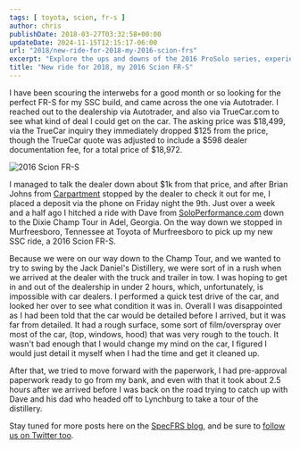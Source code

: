```yaml
---
tags: [ toyota, scion, fr-s ]
author: chris
publishDate: 2018-03-27T03:32:58+00:00
updateDate: 2024-11-15T12:15:17-06:00
url: "2018/new-ride-for-2018-my-2016-scion-frs"
excerpt: "Explore the ups and downs of the 2016 ProSolo series, experiences with the 350Z car, and anticipation for the upcoming finale and SoloNationals."
title: "New ride for 2018, my 2016 Scion FR-S"
---
```


I have been scouring the interwebs for a good month or so looking for the perfect FR-S for my SSC build, and came across the one via Autotrader. I reached out to the dealership via Autotrader, and also via TrueCar.com to see what kind of deal I could get on the car. The asking price was $18,499, via the TrueCar inquiry they immediately dropped $125 from the price, though the TrueCar quote was adjusted to include a $598 dealer documentation fee, for a total price of $18,972.

![2016 Scion FR-S](https://farm1.staticflickr.com/814/40148396415_541a6a97c2.jpg)

I managed to talk the dealer down about $1k from that price, and after Brian Johns from [Carpartment](https://carpartment.wordpress.com/) stopped by the dealer to check it out for me, I placed a deposit via the phone on Friday night the 9th. Just over a week and a half ago I hitched a ride with Dave from [SoloPerformance.com](https://www.SoloPerformance.com) down to the Dixie Champ Tour in Adel, Georgia. On the way down we stopped in Murfreesboro, Tennessee at Toyota of Murfreesboro to pick up my new SSC ride, a 2016 Scion FR-S.

Because we were on our way down to the Champ Tour, and we wanted to try to swing by the Jack Daniel's Distillery, we were sort of in a rush when we arrived at the dealer with the truck and trailer in tow. I was hoping to get in and out of the dealership in under 2 hours, which, unfortunately, is impossible with car dealers. I performed a quick test drive of the car, and looked her over to see what condition it was in. Overall I was disappointed as I had been told that the car would be detailed before I arrived, but it was far from detailed. It had a rough surface, some sort of film/overspray over most of the car, (top, windows, hood) that was very rough to the touch. It wasn't bad enough that I would change my mind on the car, I figured I would just detail it myself when I had the time and get it cleaned up.

After that, we tried to move forward with the paperwork, I had pre-approval paperwork ready to go from my bank, and even with that it took about 2.5 hours after we arrived before I was back on the road trying to catch up with Dave and his dad who headed off to Lynchburg to take a tour of the distillery.

Stay tuned for more posts here on the [SpecFRS blog](/category/specfrs/), and be sure to [follow us on Twitter too](https://twitter.com/specfrs).
